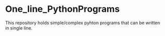 # One_line_PythonPrograms

This repository holds simple/complex pyhton programs that can be written in single line.
